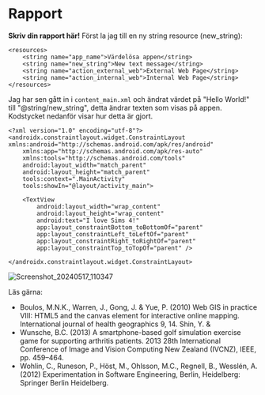 
# Rapport

**Skriv din rapport här!**
Först la jag till en ny string resource (new_string):
```
<resources>
    <string name="app_name">Värdelösa appen</string>
    <string name="new_string">New text message</string>
    <string name="action_external_web">External Web Page</string>
    <string name="action_internal_web">Internal Web Page</string>
</resources>
```

Jag har sen gått in i ```content_main.xml``` och ändrat värdet på "Hello World!" till "@string/new_string", detta ändrar texten som visas
på appen. Kodstycket nedanför visar hur detta är gjort.

```
<?xml version="1.0" encoding="utf-8"?>
<androidx.constraintlayout.widget.ConstraintLayout xmlns:android="http://schemas.android.com/apk/res/android"
    xmlns:app="http://schemas.android.com/apk/res-auto"
    xmlns:tools="http://schemas.android.com/tools"
    android:layout_width="match_parent"
    android:layout_height="match_parent"
    tools:context=".MainActivity"
    tools:showIn="@layout/activity_main">

    <TextView
        android:layout_width="wrap_content"
        android:layout_height="wrap_content"
        android:text="I love Sims 4!"
        app:layout_constraintBottom_toBottomOf="parent"
        app:layout_constraintLeft_toLeftOf="parent"
        app:layout_constraintRight_toRightOf="parent"
        app:layout_constraintTop_toTopOf="parent" />

</androidx.constraintlayout.widget.ConstraintLayout>
```
![Screenshot_20240517_110347](https://github.com/b21oscpe/mobileapp-programming-hello/assets/102578165/7f5daf8f-26e3-436b-a5de-898fed65ff88)

Läs gärna:

- Boulos, M.N.K., Warren, J., Gong, J. & Yue, P. (2010) Web GIS in practice VIII: HTML5 and the canvas element for interactive online mapping. International journal of health geographics 9, 14. Shin, Y. &
- Wunsche, B.C. (2013) A smartphone-based golf simulation exercise game for supporting arthritis patients. 2013 28th International Conference of Image and Vision Computing New Zealand (IVCNZ), IEEE, pp. 459–464.
- Wohlin, C., Runeson, P., Höst, M., Ohlsson, M.C., Regnell, B., Wesslén, A. (2012) Experimentation in Software Engineering, Berlin, Heidelberg: Springer Berlin Heidelberg.
